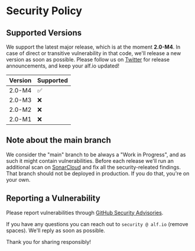 # Security Policy

## Supported Versions

We support the latest major release, which is at the moment **2.0-M4**.
In case of direct or transitive vulnerability in that code, we'll release a new version as soon as possible. 
Please follow us on [Twitter](https://twitter.com/alfio_event) for release announcements, and keep your alf.io updated!

| Version | Supported          |
| ------- | ------------------ |
| 2.0-M4  | :white_check_mark: |
| 2.0-M3  | :x:                |
| 2.0-M2  | :x:                |
| 2.0-M1  | :x:                |

## Note about the main branch

We consider the "main" branch to be always a "Work in Progress", and as such it might contain vulnerabilities.
Before each release we'll run an additional scan on [SonarCloud](https://sonarcloud.io/summary/overall?id=alfio-event_alf.io) and fix all the security-releated findings.
That branch should not be deployed in production. If you do that, you're on your own.


## Reporting a Vulnerability

Please report vulnerabilities through [GitHub Security Advisories](https://github.com/alfio-event/alf.io/security/advisories).

If you have any questions you can reach out to `security @ alf.io` (remove spaces). We'll reply as soon as possible.

Thank you for sharing responsibly!
